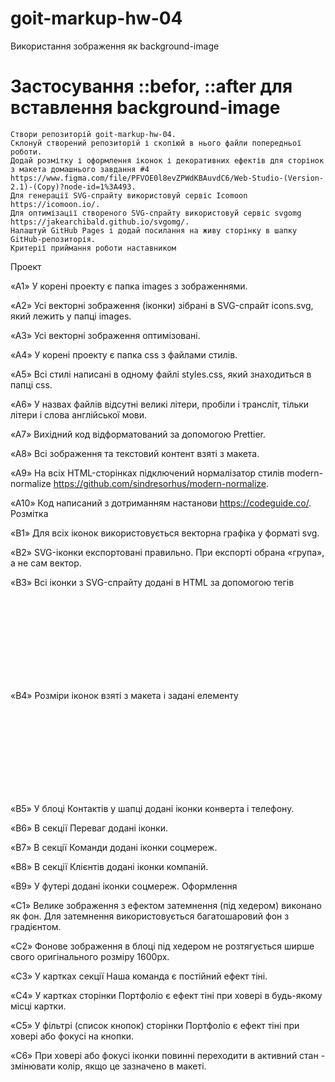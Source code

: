 # goit-markup-hw-04
Використання зображення як background-image
# Застосування ::befor, ::after для вставлення background-image
    Створи репозиторій goit-markup-hw-04.
    Склонуй створений репозиторій і скопіюй в нього файли попередньої роботи.
    Додай розмітку і оформлення іконок і декоративних ефектів для сторінок з макета домашнього завдання #4 https://www.figma.com/file/PFVOE0l8evZPWdKBAuvdC6/Web-Studio-(Version-2.1)-(Copy)?node-id=1%3A493.
    Для генерації SVG-спрайту використовуй сервіс Icomoon https://icomoon.io/.
    Для оптимізації створеного SVG-спрайту використовуй сервіс svgomg https://jakearchibald.github.io/svgomg/.
    Налаштуй GitHub Pages і додай посилання на живу сторінку в шапку GitHub-репозиторія.
	Критерії приймання роботи наставником
Проект

«A1» У корені проекту є папка images з зображеннями.

«A2» Усі векторні зображення (іконки) зібрані в SVG-спрайт icons.svg, який лежить у папці images.

«A3» Усі векторні зображення оптимізовані.

«A4» У корені проекту є папка css з файлами стилів.

«A5» Всі стилі написані в одному файлі styles.css, який знаходиться в папці css.

«A6» У назвах файлів відсутні великі літери, пробіли і трансліт, тільки літери і слова англійської мови.

«A7» Вихідний код відформатований за допомогою Prettier.

«A8» Всі зображення та текстовий контент взяті з макета.

«A9» На всіх HTML-сторінках підключений нормалізатор стилів modern-normalize https://github.com/sindresorhus/modern-normalize.

«A10» Код написаний з дотриманням настанови https://codeguide.co/.
Розмітка

«B1» Для всіх іконок використовується векторна графіка у форматі svg.

«B2» SVG-іконки експортовані правильно. При експорті обрана «група», а не сам вектор.

«B3» Всі іконки з SVG-спрайту додані в HTML за допомогою тегів <svg> і <use>

«B4» Розміри іконок взяті з макета і задані елементу <svg> в HTML-файлі.

«B5» У блоці Контактів у шапці додані іконки конверта і телефону.

«B6» В секції Переваг додані іконки.

«B7» В секції Команди додані іконки соцмереж.

«B8» В секції Клієнтів додані іконки компаній.

«B9» У футері додані іконки соцмереж.
Оформлення

«C1» Велике зображення з ефектом затемнення (під хедером) виконано як фон. Для затемнення використовується багатошаровий фон з градієнтом.

«C2» Фонове зображення в блоці під хедером не розтягується ширше свого оригінального розміру 1600рх.

«C3» У картках секції Наша команда є постійний ефект тіні.

«C4» У картках сторінки Портфоліо є ефект тіні при ховері в будь-якому місці картки.

«C5» У фільтрі (список кнопок) сторінки Портфоліо є ефект тіні при ховері або фокусі на кнопки.

«C6» При ховері або фокусі іконки повинні переходити в активний стан - змінювати колір, якщо це зазначено в макеті.
